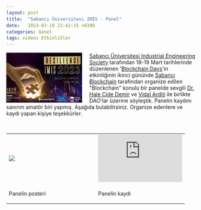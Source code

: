 ```yaml
---
layout: post
title:  "Sabancı Üniversitesi IMIS - Panel"
date:   2023-03-19 23:42:15 +0300
categories: Genel
tags: videos Etkinlikler
---
```


<img align="left" src="/assets/resilience-imis-poster.jpg" style="width:40%; padding-right:20px"> [Sabancı Üniversitesi Industrial Engineering Society](https://clubs.sabanciuniv.edu/en/clubs/industrial-engineering-society-ies) tarafından 18-19 Mart tarihlerinde düzenlenen '[Blockchain Days](https://www.blockchaindays.org/)'in etkinliğinin ikinci gününde [Sabancı Blockchain](https://twitter.com/Sublockchain) tarafından organize edilen "Blockchain" konulu bir panelde sevgili [Dr. Hale Cide Demir](https://twitter.com/DrHaleCideDemir) ve [Vidal Arditi](https://twitter.com/vidal_arditi) ile birlikte DAO'lar üzerine söyleştik. Panelin kaydını sanırım amatör biri yapmış. Aşağıda bulabilirsiniz. Organize edenlere ve kaydı yapan kişiye teşekkürler. 

&nbsp;

<table><tr>
<td style="width:50%">
<img src="/assets/sabancı-uni-ies-panel-230319_640.jpg">
</td>
</td>
<td style="width:50%">
<iframe width="224" height="126" src="https://www.youtube.com/embed/lExjz8BSdjs" frameborder="0" allowfullscreen></iframe></td></tr>
<tr><td style="width:50%; vertical-align:top">
<p>
Panelin posteri
</p></td>
<td style="width:50%; vertical-align:top">
<p>Panelin kaydı</p>
</td>
</tr>
</table>

&nbsp;
